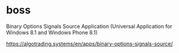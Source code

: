 # boss
Binary Options Signals Source Application (Universal Application for Windows 8.1 and Windows Phone 8.1)

https://algotrading.systems/en/apps/binary-options-signals-source/
